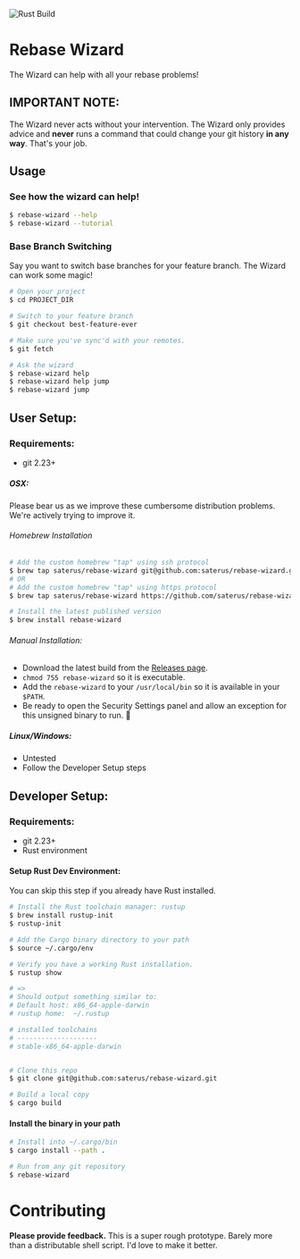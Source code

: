 ![Rust Build](https://github.com/saterus/rebase-wizard/workflows/Rust%20Build/badge.svg)

# Rebase Wizard

The Wizard can help with all your rebase problems!

## IMPORTANT NOTE:

The Wizard never acts without your intervention. The Wizard only provides advice and **never** runs a command that could change your git history **in any way**. That's your job.

## Usage

### See how the wizard can help!
```bash
$ rebase-wizard --help
$ rebase-wizard --tutorial
```

### Base Branch Switching

Say you want to switch base branches for your feature branch. The Wizard can work some magic!

```bash
# Open your project
$ cd PROJECT_DIR

# Switch to your feature branch
$ git checkout best-feature-ever

# Make sure you've sync'd with your remotes.
$ git fetch

# Ask the wizard
$ rebase-wizard help
$ rebase-wizard help jump
$ rebase-wizard jump
```

## User Setup:

### Requirements:
* git 2.23+

##### OSX:

Please bear us as we improve these cumbersome distribution problems. We're actively trying to improve it.

###### Homebrew Installation
```bash
# Add the custom homebrew "tap" using ssh protocol
$ brew tap saterus/rebase-wizard git@github.com:saterus/rebase-wizard.git
# OR
# Add the custom homebrew "tap" using https protocol
$ brew tap saterus/rebase-wizard https://github.com/saterus/rebase-wizard

# Install the latest published version
$ brew install rebase-wizard
```

###### Manual Installation:
* Download the latest build from the [Releases page](https://github.com/saterus/rebase-wizard/releases).
* `chmod 755 rebase-wizard` so it is executable.
* Add the `rebase-wizard` to your `/usr/local/bin` so it is available in your `$PATH`.
* Be ready to open the Security Settings panel and allow an exception for this unsigned binary to run. :grimacing:

##### Linux/Windows:
* Untested
* Follow the Developer Setup steps

## Developer Setup:

### Requirements:
* git 2.23+
* Rust environment

#### Setup Rust Dev Environment:

You can skip this step if you already have Rust installed.

```bash
# Install the Rust toolchain manager: rustup
$ brew install rustup-init
$ rustup-init

# Add the Cargo binary directory to your path
$ source ~/.cargo/env

# Verify you have a working Rust installation.
$ rustup show

# =>
# Should output something similar to:
# Default host: x86_64-apple-darwin
# rustup home:  ~/.rustup

# installed toolchains
# --------------------
# stable-x86_64-apple-darwin


# Clone this repo
$ git clone git@github.com:saterus/rebase-wizard.git

# Build a local copy
$ cargo build
```

#### Install the binary in your path
```bash
# Install into ~/.cargo/bin
$ cargo install --path .

# Run from any git repository
$ rebase-wizard
```

# Contributing

**Please provide feedback.** This is a super rough prototype. Barely more than
a distributable shell script. I'd love to make it better.
